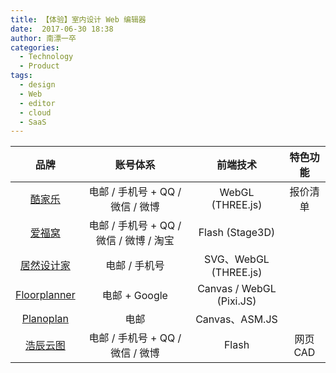 ```yaml
---
title: 【体验】室内设计 Web 编辑器
date:  2017-06-30 18:38
author: 南漂一卒
categories:
  - Technology
  - Product
tags:
  - design
  - Web
  - editor
  - cloud
  - SaaS
---
```



| 品牌                                          | 账号体系                               | 前端技术                  | 特色功能 |
|:--------------------------------------------:|:--------------------------------------:|:------------------------:|:-------:|
| [酷家乐](https://www.kujiale.com/)            | 电邮 / 手机号 + QQ / 微信 / 微博        | WebGL (THREE.js)         | 报价清单 |
| [爱福窝](http://www.fuwo.com/)                | 电邮 / 手机号 + QQ / 微信 / 微博 / 淘宝 | Flash (Stage3D)          |          |
| [居然设计家](http://www.shejijia.com/)        | 电邮 / 手机号                          | SVG、WebGL (THREE.js)     |          |
| [Floorplanner](https://zh.floorplanner.com/) | 电邮 + Google                          | Canvas / WebGL (Pixi.JS) |          |
| [Planoplan](https://planoplan.com/cn/)       | 电邮                                   | Canvas、ASM.JS           |          |
| [浩辰云图](http://yun.gstarcad.com/)          | 电邮 / 手机号 + QQ / 微信 / 微博        | Flash                    | 网页 CAD |

